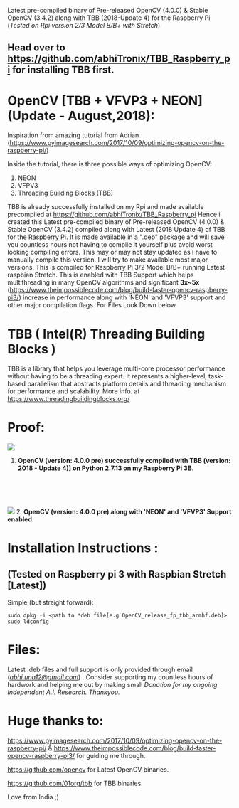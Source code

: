 Latest pre-compiled binary of Pre-released OpenCV (4.0.0) & Stable OpenCV (3.4.2) along with TBB (2018-Update 4) for the Raspberry Pi (*Tested on Rpi version 2/3 Model B/B+ with Stretch*)

## Head over to https://github.com/abhiTronix/TBB_Raspberry_pi for installing TBB first.

# OpenCV [TBB + VFVP3 + NEON] (Update - August,2018):
Inspiration from amazing tutorial from Adrian (https://www.pyimagesearch.com/2017/10/09/optimizing-opencv-on-the-raspberry-pi/)

Inside the tutorial, there is three possible ways of optimizing OpenCV:

1. NEON 
2. VFPV3 
3. Threading Building Blocks (TBB)

TBB is already successfully installed on my Rpi and made available precompiled at  https://github.com/abhiTronix/TBB_Raspberry_pi
Hence i created this Latest pre-compiled binary of Pre-released OpenCV (4.0.0) & Stable OpenCV (3.4.2) compiled along with Latest (2018 Update 4) of TBB for the Raspberry Pi. It is made available in a ".deb" package and will save you countless hours not having to compile it yourself plus avoid worst looking compiling errors. This may or may not stay updated as I have to manually compile this version.  I will try to make available most major versions. This is compiled for Raspberry Pi 3/2 Model B/B+ running Latest raspbian Stretch. This is enabled with TBB Support which helps multithreading in many OpenCV algorithms and significant **3x~5x** (https://www.theimpossiblecode.com/blog/build-faster-opencv-raspberry-pi3/) increase in performance along with 'NEON' and 'VFVP3' support and other major compilation flags.
For Files Look Down below.


# TBB ( Intel(R) Threading Building Blocks )
TBB is a library that helps you leverage multi-core processor performance without having to be a threading expert. It represents a higher-level, task-based parallelism that abstracts platform details and threading mechanism for performance and scalability.
More info. at https://www.threadingbuildingblocks.org/

# Proof:

![](https://github.com/abhiTronix/OpenCV_Raspberry_pi_TBB/blob/master/Latest.gif)
1. **OpenCV (version: 4.0.0 pre) successfully compiled with TBB (version: 2018 - Update 4)] on Python 2.7.13 on my Raspberry Pi 3B**.

<br>
<br>
<br>

![](https://github.com/abhiTronix/OpenCV_Raspberry_pi_TBB/blob/master/Screenshot.png)
2. **OpenCV (version: 4.0.0 pre) along with 'NEON' and 'VFVP3' Support enabled**.

# Installation Instructions :
## (Tested on Raspberry pi 3 with Raspbian Stretch [Latest])
Simple (but straight forward):
  ```
sudo dpkg -i <path to *deb file[e.g OpenCV_release_fp_tbb_armhf.deb]>
sudo ldconfig

  ```
# Files:
Latest .deb files and full support is only provided through email (*abhi.una12@gmail.com*) . Consider supporting my countless hours of hardwork and helping me out by making small *Donation for my ongoing Independent A.I. Research. Thankyou.*

# Huge thanks to:
https://www.pyimagesearch.com/2017/10/09/optimizing-opencv-on-the-raspberry-pi/ & https://www.theimpossiblecode.com/blog/build-faster-opencv-raspberry-pi3/ for guiding me through.

https://github.com/opencv for Latest OpenCV binaries.

https://github.com/01org/tbb for TBB binaries.

Love from India ;)
